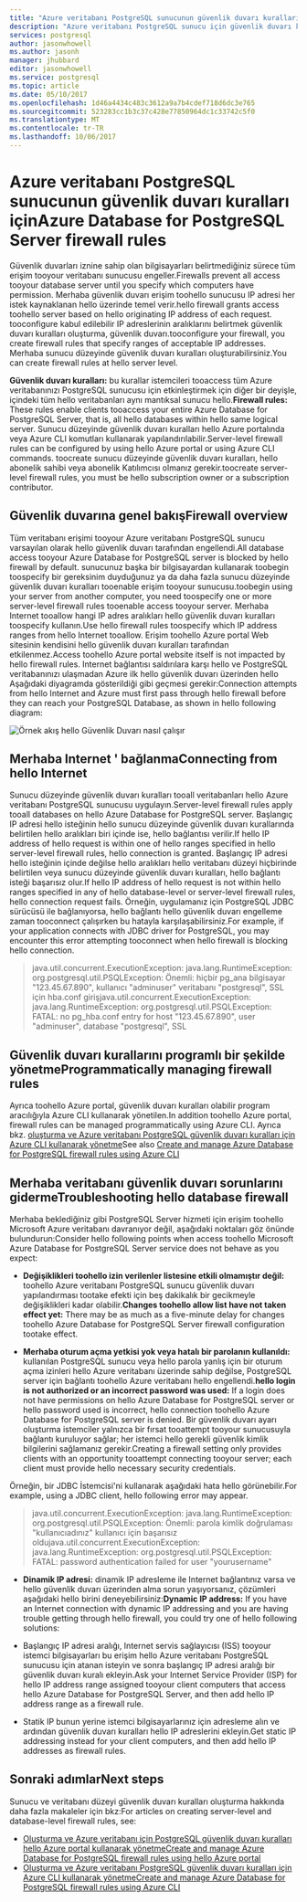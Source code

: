 ```yaml
---
title: "Azure veritabanı PostgreSQL sunucunun güvenlik duvarı kuralları için | Microsoft Docs"
description: "Azure veritabanı PostgreSQL sunucu için güvenlik duvarı kuralları açıklar."
services: postgresql
author: jasonwhowell
ms.author: jasonh
manager: jhubbard
editor: jasonwhowell
ms.service: postgresql
ms.topic: article
ms.date: 05/10/2017
ms.openlocfilehash: 1d46a4434c483c3612a9a7b4cdef718d6dc3e765
ms.sourcegitcommit: 523283cc1b3c37c428e77850964dc1c33742c5f0
ms.translationtype: MT
ms.contentlocale: tr-TR
ms.lasthandoff: 10/06/2017
---
```

# <a name="azure-database-for-postgresql-server-firewall-rules"></a><span data-ttu-id="5b2e1-103">Azure veritabanı PostgreSQL sunucunun güvenlik duvarı kuralları için</span><span class="sxs-lookup"><span data-stu-id="5b2e1-103">Azure Database for PostgreSQL Server firewall rules</span></span>
<span data-ttu-id="5b2e1-104">Güvenlik duvarları iznine sahip olan bilgisayarları belirtmediğiniz sürece tüm erişim tooyour veritabanı sunucusu engeller.</span><span class="sxs-lookup"><span data-stu-id="5b2e1-104">Firewalls prevent all access tooyour database server until you specify which computers have permission.</span></span> <span data-ttu-id="5b2e1-105">Merhaba güvenlik duvarı erişim toohello sunucusu IP adresi her istek kaynaklanan hello üzerinde temel verir.</span><span class="sxs-lookup"><span data-stu-id="5b2e1-105">hello firewall grants access toohello server based on hello originating IP address of each request.</span></span>
<span data-ttu-id="5b2e1-106">tooconfigure kabul edilebilir IP adreslerinin aralıklarını belirtmek güvenlik duvarı kuralları oluşturma, güvenlik duvarı.</span><span class="sxs-lookup"><span data-stu-id="5b2e1-106">tooconfigure your firewall, you create firewall rules that specify ranges of acceptable IP addresses.</span></span> <span data-ttu-id="5b2e1-107">Merhaba sunucu düzeyinde güvenlik duvarı kuralları oluşturabilirsiniz.</span><span class="sxs-lookup"><span data-stu-id="5b2e1-107">You can create firewall rules at hello server level.</span></span>

<span data-ttu-id="5b2e1-108">**Güvenlik duvarı kuralları:** bu kurallar istemcileri tooaccess tüm Azure veritabanınızı PostgreSQL sunucusu için etkinleştirmek için diğer bir deyişle, içindeki tüm hello veritabanları aynı mantıksal sunucu hello.</span><span class="sxs-lookup"><span data-stu-id="5b2e1-108">**Firewall rules:** These rules enable clients tooaccess your entire Azure Database for PostgreSQL Server, that is, all hello databases within hello same logical server.</span></span> <span data-ttu-id="5b2e1-109">Sunucu düzeyinde güvenlik duvarı kuralları hello Azure portalında veya Azure CLI komutları kullanarak yapılandırılabilir.</span><span class="sxs-lookup"><span data-stu-id="5b2e1-109">Server-level firewall rules can be configured by using hello Azure portal or using Azure CLI commands.</span></span> <span data-ttu-id="5b2e1-110">toocreate sunucu düzeyinde güvenlik duvarı kuralları, hello abonelik sahibi veya abonelik Katılımcısı olmanız gerekir.</span><span class="sxs-lookup"><span data-stu-id="5b2e1-110">toocreate server-level firewall rules, you must be hello subscription owner or a subscription contributor.</span></span>

## <a name="firewall-overview"></a><span data-ttu-id="5b2e1-111">Güvenlik duvarına genel bakış</span><span class="sxs-lookup"><span data-stu-id="5b2e1-111">Firewall overview</span></span>
<span data-ttu-id="5b2e1-112">Tüm veritabanı erişimi tooyour Azure veritabanı PostgreSQL sunucu varsayılan olarak hello güvenlik duvarı tarafından engellendi.</span><span class="sxs-lookup"><span data-stu-id="5b2e1-112">All database access tooyour Azure Database for PostgreSQL server is blocked by hello firewall by default.</span></span> <span data-ttu-id="5b2e1-113">sunucunuz başka bir bilgisayardan kullanarak toobegin toospecify bir gereksinim duyduğunuz ya da daha fazla sunucu düzeyinde güvenlik duvarı kuralları tooenable erişim tooyour sunucusu.</span><span class="sxs-lookup"><span data-stu-id="5b2e1-113">toobegin using your server from another computer, you need toospecify one or more server-level firewall rules tooenable access tooyour server.</span></span> <span data-ttu-id="5b2e1-114">Merhaba Internet tooallow hangi IP adres aralıkları hello güvenlik duvarı kuralları toospecify kullanın.</span><span class="sxs-lookup"><span data-stu-id="5b2e1-114">Use hello firewall rules toospecify which IP address ranges from hello Internet tooallow.</span></span> <span data-ttu-id="5b2e1-115">Erişim toohello Azure portal Web sitesinin kendisini hello güvenlik duvarı kuralları tarafından etkilenmez.</span><span class="sxs-lookup"><span data-stu-id="5b2e1-115">Access toohello Azure portal website itself is not impacted by hello firewall rules.</span></span>
<span data-ttu-id="5b2e1-116">Internet bağlantısı saldırılara karşı hello ve PostgreSQL veritabanınızı ulaşmadan Azure ilk hello güvenlik duvarı üzerinden hello Aşağıdaki diyagramda gösterildiği gibi geçmesi gerekir:</span><span class="sxs-lookup"><span data-stu-id="5b2e1-116">Connection attempts from hello Internet and Azure must first pass through hello firewall before they can reach your PostgreSQL Database, as shown in hello following diagram:</span></span>

![Örnek akış hello Güvenlik Duvarı nasıl çalışır](media/concepts-firewall-rules/1-firewall-concept.png)

## <a name="connecting-from-hello-internet"></a><span data-ttu-id="5b2e1-118">Merhaba Internet ' bağlanma</span><span class="sxs-lookup"><span data-stu-id="5b2e1-118">Connecting from hello Internet</span></span>
<span data-ttu-id="5b2e1-119">Sunucu düzeyinde güvenlik duvarı kuralları tooall veritabanları hello Azure veritabanı PostgreSQL sunucusu uygulayın.</span><span class="sxs-lookup"><span data-stu-id="5b2e1-119">Server-level firewall rules apply tooall databases on hello Azure Database for PostgreSQL server.</span></span> <span data-ttu-id="5b2e1-120">Başlangıç IP adresi hello isteğinin hello sunucu düzeyinde güvenlik duvarı kurallarında belirtilen hello aralıkları biri içinde ise, hello bağlantısı verilir.</span><span class="sxs-lookup"><span data-stu-id="5b2e1-120">If hello IP address of hello request is within one of hello ranges specified in hello server-level firewall rules, hello connection is granted.</span></span>
<span data-ttu-id="5b2e1-121">Başlangıç IP adresi hello isteğinin içinde değilse hello aralıkları hello veritabanı düzeyi hiçbirinde belirtilen veya sunucu düzeyinde güvenlik duvarı kuralları, hello bağlantı isteği başarısız olur.</span><span class="sxs-lookup"><span data-stu-id="5b2e1-121">If hello IP address of hello request is not within hello ranges specified in any of hello database-level or server-level firewall rules, hello connection request fails.</span></span>
<span data-ttu-id="5b2e1-122">Örneğin, uygulamanız için PostgreSQL JDBC sürücüsü ile bağlanıyorsa, hello bağlantı hello güvenlik duvarı engelleme zaman tooconnect çalışırken bu hatayla karşılaşabilirsiniz.</span><span class="sxs-lookup"><span data-stu-id="5b2e1-122">For example, if your application connects with JDBC driver for PostgreSQL, you may encounter this error attempting tooconnect when hello firewall is blocking hello connection.</span></span>
> <span data-ttu-id="5b2e1-123">java.util.concurrent.ExecutionException: java.lang.RuntimeException: org.postgresql.util.PSQLException: Önemli: hiçbir pg\_ana bilgisayar "123.45.67.890", kullanıcı "adminuser" veritabanı "postgresql", SSL için hba.conf giriş</span><span class="sxs-lookup"><span data-stu-id="5b2e1-123">java.util.concurrent.ExecutionException: java.lang.RuntimeException: org.postgresql.util.PSQLException: FATAL: no pg\_hba.conf entry for host "123.45.67.890", user "adminuser", database "postgresql", SSL</span></span>

## <a name="programmatically-managing-firewall-rules"></a><span data-ttu-id="5b2e1-124">Güvenlik duvarı kurallarını programlı bir şekilde yönetme</span><span class="sxs-lookup"><span data-stu-id="5b2e1-124">Programmatically managing firewall rules</span></span>
<span data-ttu-id="5b2e1-125">Ayrıca toohello Azure portal, güvenlik duvarı kuralları olabilir program aracılığıyla Azure CLI kullanarak yönetilen.</span><span class="sxs-lookup"><span data-stu-id="5b2e1-125">In addition toohello Azure portal, firewall rules can be managed programmatically using Azure CLI.</span></span>
<span data-ttu-id="5b2e1-126">Ayrıca bkz. [oluşturma ve Azure veritabanı PostgreSQL güvenlik duvarı kuralları için Azure CLI kullanarak yönetme](howto-manage-firewall-using-cli.md)</span><span class="sxs-lookup"><span data-stu-id="5b2e1-126">See also [Create and manage Azure Database for PostgreSQL firewall rules using Azure CLI](howto-manage-firewall-using-cli.md)</span></span>

## <a name="troubleshooting-hello-database-firewall"></a><span data-ttu-id="5b2e1-127">Merhaba veritabanı güvenlik duvarı sorunlarını giderme</span><span class="sxs-lookup"><span data-stu-id="5b2e1-127">Troubleshooting hello database firewall</span></span>
<span data-ttu-id="5b2e1-128">Merhaba beklediğiniz gibi PostgreSQL Server hizmeti için erişim toohello Microsoft Azure veritabanı davranıyor değil, aşağıdaki noktaları göz önünde bulundurun:</span><span class="sxs-lookup"><span data-stu-id="5b2e1-128">Consider hello following points when access toohello Microsoft Azure Database for PostgreSQL Server service does not behave as you expect:</span></span>

* <span data-ttu-id="5b2e1-129">**Değişiklikleri toohello izin verilenler listesine etkili olmamıştır değil:** toohello Azure veritabanı PostgreSQL sunucu güvenlik duvarı yapılandırması tootake efekti için beş dakikalık bir gecikmeyle değişiklikleri kadar olabilir.</span><span class="sxs-lookup"><span data-stu-id="5b2e1-129">**Changes toohello allow list have not taken effect yet:** There may be as much as a five-minute delay for changes toohello Azure Database for PostgreSQL Server firewall configuration tootake effect.</span></span>

* <span data-ttu-id="5b2e1-130">**Merhaba oturum açma yetkisi yok veya hatalı bir parolanın kullanıldı:** kullanılan PostgreSQL sunucu veya hello parola yanlış için bir oturum açma izinleri hello Azure veritabanı üzerinde sahip değilse, PostgreSQL server için bağlantı toohello Azure veritabanı hello engellendi.</span><span class="sxs-lookup"><span data-stu-id="5b2e1-130">**hello login is not authorized or an incorrect password was used:** If a login does not have permissions on hello Azure Database for PostgreSQL server or hello password used is incorrect, hello connection toohello Azure Database for PostgreSQL server is denied.</span></span> <span data-ttu-id="5b2e1-131">Bir güvenlik duvarı ayarı oluşturma istemciler yalnızca bir fırsat tooattempt tooyour sunucusuyla bağlantı kuruluyor sağlar; her istemci hello gerekli güvenlik kimlik bilgilerini sağlamanız gerekir.</span><span class="sxs-lookup"><span data-stu-id="5b2e1-131">Creating a firewall setting only provides clients with an opportunity tooattempt connecting tooyour server; each client must provide hello necessary security credentials.</span></span>

<span data-ttu-id="5b2e1-132">Örneğin, bir JDBC İstemcisi'ni kullanarak aşağıdaki hata hello görünebilir.</span><span class="sxs-lookup"><span data-stu-id="5b2e1-132">For example, using a JDBC client, hello following error may appear.</span></span>
> <span data-ttu-id="5b2e1-133">java.util.concurrent.ExecutionException: java.lang.RuntimeException: org.postgresql.util.PSQLException: Önemli: parola kimlik doğrulaması "kullanıcıadınız" kullanıcı için başarısız oldu</span><span class="sxs-lookup"><span data-stu-id="5b2e1-133">java.util.concurrent.ExecutionException: java.lang.RuntimeException: org.postgresql.util.PSQLException: FATAL: password authentication failed for user "yourusername"</span></span>

* <span data-ttu-id="5b2e1-134">**Dinamik IP adresi:** dinamik IP adresleme ile Internet bağlantınız varsa ve hello güvenlik duvarı üzerinden alma sorun yaşıyorsanız, çözümleri aşağıdaki hello birini deneyebilirsiniz:</span><span class="sxs-lookup"><span data-stu-id="5b2e1-134">**Dynamic IP address:** If you have an Internet connection with dynamic IP addressing and you are having trouble getting through hello firewall, you could try one of hello following solutions:</span></span>

* <span data-ttu-id="5b2e1-135">Başlangıç IP adresi aralığı, Internet servis sağlayıcısı (ISS) tooyour istemci bilgisayarları bu erişim hello Azure veritabanı PostgreSQL sunucusu için atanan isteyin ve sonra başlangıç IP adresi aralığı bir güvenlik duvarı kuralı ekleyin.</span><span class="sxs-lookup"><span data-stu-id="5b2e1-135">Ask your Internet Service Provider (ISP) for hello IP address range assigned tooyour client computers that access hello Azure Database for PostgreSQL Server, and then add hello IP address range as a firewall rule.</span></span>

* <span data-ttu-id="5b2e1-136">Statik IP bunun yerine istemci bilgisayarlarınız için adresleme alın ve ardından güvenlik duvarı kuralları hello IP adreslerini ekleyin.</span><span class="sxs-lookup"><span data-stu-id="5b2e1-136">Get static IP addressing instead for your client computers, and then add hello IP addresses as firewall rules.</span></span>

## <a name="next-steps"></a><span data-ttu-id="5b2e1-137">Sonraki adımlar</span><span class="sxs-lookup"><span data-stu-id="5b2e1-137">Next steps</span></span>
<span data-ttu-id="5b2e1-138">Sunucu ve veritabanı düzeyi güvenlik duvarı kuralları oluşturma hakkında daha fazla makaleler için bkz:</span><span class="sxs-lookup"><span data-stu-id="5b2e1-138">For articles on creating server-level and database-level firewall rules, see:</span></span>
* [<span data-ttu-id="5b2e1-139">Oluşturma ve Azure veritabanı için PostgreSQL güvenlik duvarı kuralları hello Azure portal kullanarak yönetme</span><span class="sxs-lookup"><span data-stu-id="5b2e1-139">Create and manage Azure Database for PostgreSQL firewall rules using hello Azure portal</span></span>](howto-manage-firewall-using-portal.md)
* [<span data-ttu-id="5b2e1-140">Oluşturma ve Azure veritabanı PostgreSQL güvenlik duvarı kuralları için Azure CLI kullanarak yönetme</span><span class="sxs-lookup"><span data-stu-id="5b2e1-140">Create and manage Azure Database for PostgreSQL firewall rules using Azure CLI</span></span>](howto-manage-firewall-using-cli.md)